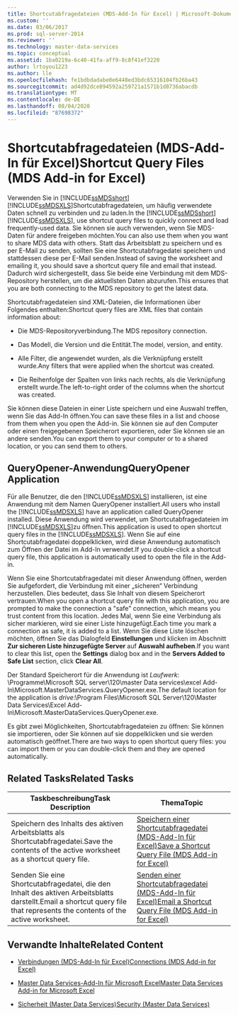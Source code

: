 ```yaml
---
title: Shortcutabfragedateien (MDS-Add-In für Excel) | Microsoft-Dokumentation
ms.custom: ''
ms.date: 03/06/2017
ms.prod: sql-server-2014
ms.reviewer: ''
ms.technology: master-data-services
ms.topic: conceptual
ms.assetid: 1ba0219a-6c40-41fa-aff9-8c8f41ef3220
author: lrtoyou1223
ms.author: lle
ms.openlocfilehash: fe1bdbdadabe0e6448ed3bdc65316104fb26ba43
ms.sourcegitcommit: ad4d92dce894592a259721a1571b1d8736abacdb
ms.translationtype: MT
ms.contentlocale: de-DE
ms.lasthandoff: 08/04/2020
ms.locfileid: "87698372"
---
```

# <a name="shortcut-query-files-mds-add-in-for-excel"></a><span data-ttu-id="5cf5e-102">Shortcutabfragedateien (MDS-Add-In für Excel)</span><span class="sxs-lookup"><span data-stu-id="5cf5e-102">Shortcut Query Files (MDS Add-in for Excel)</span></span>
  <span data-ttu-id="5cf5e-103">Verwenden Sie in [!INCLUDE[ssMDSshort](../../includes/ssmdsshort-md.md)][!INCLUDE[ssMDSXLS](../../includes/ssmdsxls-md.md)]Shortcutabfragedateien, um häufig verwendete Daten schnell zu verbinden und zu laden.</span><span class="sxs-lookup"><span data-stu-id="5cf5e-103">In the [!INCLUDE[ssMDSshort](../../includes/ssmdsshort-md.md)][!INCLUDE[ssMDSXLS](../../includes/ssmdsxls-md.md)], use shortcut query files to quickly connect and load frequently-used data.</span></span> <span data-ttu-id="5cf5e-104">Sie können sie auch verwenden, wenn Sie MDS-Daten für andere freigeben möchten.</span><span class="sxs-lookup"><span data-stu-id="5cf5e-104">You can also use them when you want to share MDS data with others.</span></span> <span data-ttu-id="5cf5e-105">Statt das Arbeitsblatt zu speichern und es per E-Mail zu senden, sollten Sie eine Shortcutabfragedatei speichern und stattdessen diese per E-Mail senden.</span><span class="sxs-lookup"><span data-stu-id="5cf5e-105">Instead of saving the worksheet and emailing it, you should save a shortcut query file and email that instead.</span></span> <span data-ttu-id="5cf5e-106">Dadurch wird sichergestellt, dass Sie beide eine Verbindung mit dem MDS-Repository herstellen, um die aktuellsten Daten abzurufen.</span><span class="sxs-lookup"><span data-stu-id="5cf5e-106">This ensures that you are both connecting to the MDS repository to get the latest data.</span></span>  
  
 <span data-ttu-id="5cf5e-107">Shortcutabfragedateien sind XML-Dateien, die Informationen über Folgendes enthalten:</span><span class="sxs-lookup"><span data-stu-id="5cf5e-107">Shortcut query files are XML files that contain information about:</span></span>  
  
-   <span data-ttu-id="5cf5e-108">Die MDS-Repositoryverbindung.</span><span class="sxs-lookup"><span data-stu-id="5cf5e-108">The MDS repository connection.</span></span>  
  
-   <span data-ttu-id="5cf5e-109">Das Modell, die Version und die Entität.</span><span class="sxs-lookup"><span data-stu-id="5cf5e-109">The model, version, and entity.</span></span>  
  
-   <span data-ttu-id="5cf5e-110">Alle Filter, die angewendet wurden, als die Verknüpfung erstellt wurde.</span><span class="sxs-lookup"><span data-stu-id="5cf5e-110">Any filters that were applied when the shortcut was created.</span></span>  
  
-   <span data-ttu-id="5cf5e-111">Die Reihenfolge der Spalten von links nach rechts, als die Verknüpfung erstellt wurde.</span><span class="sxs-lookup"><span data-stu-id="5cf5e-111">The left-to-right order of the columns when the shortcut was created.</span></span>  
  
 <span data-ttu-id="5cf5e-112">Sie können diese Dateien in einer Liste speichern und eine Auswahl treffen, wenn Sie das Add-In öffnen.</span><span class="sxs-lookup"><span data-stu-id="5cf5e-112">You can save these files in a list and choose from them when you open the Add-in.</span></span> <span data-ttu-id="5cf5e-113">Sie können sie auf den Computer oder einen freigegebenen Speicherort exportieren, oder Sie können sie an andere senden.</span><span class="sxs-lookup"><span data-stu-id="5cf5e-113">You can export them to your computer or to a shared location, or you can send them to others.</span></span>  
  
## <a name="queryopener-application"></a><span data-ttu-id="5cf5e-114">QueryOpener-Anwendung</span><span class="sxs-lookup"><span data-stu-id="5cf5e-114">QueryOpener Application</span></span>  
 <span data-ttu-id="5cf5e-115">Für alle Benutzer, die den [!INCLUDE[ssMDSXLS](../../includes/ssmdsxls-md.md)] installieren, ist eine Anwendung mit dem Namen QueryOpener installiert.</span><span class="sxs-lookup"><span data-stu-id="5cf5e-115">All users who install the [!INCLUDE[ssMDSXLS](../../includes/ssmdsxls-md.md)] have an application called QueryOpener installed.</span></span> <span data-ttu-id="5cf5e-116">Diese Anwendung wird verwendet, um Shortcutabfragedateien im [!INCLUDE[ssMDSXLS](../../includes/ssmdsxls-md.md)]zu öffnen.</span><span class="sxs-lookup"><span data-stu-id="5cf5e-116">This application is used to open shortcut query files in the [!INCLUDE[ssMDSXLS](../../includes/ssmdsxls-md.md)].</span></span> <span data-ttu-id="5cf5e-117">Wenn Sie auf eine Shortcutabfragedatei doppelklicken, wird diese Anwendung automatisch zum Öffnen der Datei im Add-In verwendet.</span><span class="sxs-lookup"><span data-stu-id="5cf5e-117">If you double-click a shortcut query file, this application is automatically used to open the file in the Add-in.</span></span>  
  
 <span data-ttu-id="5cf5e-118">Wenn Sie eine Shortcutabfragedatei mit dieser Anwendung öffnen, werden Sie aufgefordert, die Verbindung mit einer „sicheren“ Verbindung herzustellen. Dies bedeutet, dass Sie Inhalt von diesem Speicherort vertrauen.</span><span class="sxs-lookup"><span data-stu-id="5cf5e-118">When you open a shortcut query file with this application, you are prompted to make the connection a "safe" connection, which means you trust content from this location.</span></span> <span data-ttu-id="5cf5e-119">Jedes Mal, wenn Sie eine Verbindung als sicher markieren, wird sie einer Liste hinzugefügt.</span><span class="sxs-lookup"><span data-stu-id="5cf5e-119">Each time you mark a connection as safe, it is added to a list.</span></span> <span data-ttu-id="5cf5e-120">Wenn Sie diese Liste löschen möchten, öffnen Sie das Dialogfeld **Einstellungen** und klicken im Abschnitt **Zur sicheren Liste hinzugefügte Server** auf **Auswahl aufheben**.</span><span class="sxs-lookup"><span data-stu-id="5cf5e-120">If you want to clear this list, open the **Settings** dialog box and in the **Servers Added to Safe List** section, click **Clear All**.</span></span>  
  
 <span data-ttu-id="5cf5e-121">Der Standard Speicherort für die Anwendung ist *Laufwerk*: \Programme\Microsoft SQL server\120\master Data services\excel Add-In\Microsoft.MasterDataServices.QueryOpener.exe.</span><span class="sxs-lookup"><span data-stu-id="5cf5e-121">The default location for the application is *drive*:\Program Files\Microsoft SQL Server\120\Master Data Services\Excel Add-In\Microsoft.MasterDataServices.QueryOpener.exe.</span></span>  
  
 <span data-ttu-id="5cf5e-122">Es gibt zwei Möglichkeiten, Shortcutabfragedateien zu öffnen: Sie können sie importieren, oder Sie können auf sie doppelklicken und sie werden automatisch geöffnet.</span><span class="sxs-lookup"><span data-stu-id="5cf5e-122">There are two ways to open shortcut query files: you can import them or you can double-click them and they are opened automatically.</span></span>  
  
## <a name="related-tasks"></a><span data-ttu-id="5cf5e-123">Related Tasks</span><span class="sxs-lookup"><span data-stu-id="5cf5e-123">Related Tasks</span></span>  
  
|<span data-ttu-id="5cf5e-124">Taskbeschreibung</span><span class="sxs-lookup"><span data-stu-id="5cf5e-124">Task Description</span></span>|<span data-ttu-id="5cf5e-125">Thema</span><span class="sxs-lookup"><span data-stu-id="5cf5e-125">Topic</span></span>|  
|----------------------|-----------|  
|<span data-ttu-id="5cf5e-126">Speichern des Inhalts des aktiven Arbeitsblatts als Shortcutabfragedatei.</span><span class="sxs-lookup"><span data-stu-id="5cf5e-126">Save the contents of the active worksheet as a shortcut query file.</span></span>|[<span data-ttu-id="5cf5e-127">Speichern einer Shortcutabfragedatei &#40;MDS-Add-In für Excel&#41;</span><span class="sxs-lookup"><span data-stu-id="5cf5e-127">Save a Shortcut Query File &#40;MDS Add-in for Excel&#41;</span></span>](save-a-shortcut-query-file-mds-add-in-for-excel.md)|  
|<span data-ttu-id="5cf5e-128">Senden Sie eine Shortcutabfragedatei, die den Inhalt des aktiven Arbeitsblatts darstellt.</span><span class="sxs-lookup"><span data-stu-id="5cf5e-128">Email a shortcut query file that represents the contents of the active worksheet.</span></span>|[<span data-ttu-id="5cf5e-129">Senden einer Shortcutabfragedatei &#40;MDS-Add-In für Excel&#41;</span><span class="sxs-lookup"><span data-stu-id="5cf5e-129">Email a Shortcut Query File &#40;MDS Add-in for Excel&#41;</span></span>](email-a-shortcut-query-file-mds-add-in-for-excel.md)|  
  
## <a name="related-content"></a><span data-ttu-id="5cf5e-130">Verwandte Inhalte</span><span class="sxs-lookup"><span data-stu-id="5cf5e-130">Related Content</span></span>  
  
-   [<span data-ttu-id="5cf5e-131">Verbindungen &#40;MDS-Add-In für Excel&#41;</span><span class="sxs-lookup"><span data-stu-id="5cf5e-131">Connections &#40;MDS Add-in for Excel&#41;</span></span>](connections-mds-add-in-for-excel.md)  
  
-   [<span data-ttu-id="5cf5e-132">Master Data Services-Add-In für Microsoft Excel</span><span class="sxs-lookup"><span data-stu-id="5cf5e-132">Master Data Services Add-in for Microsoft Excel</span></span>](master-data-services-add-in-for-microsoft-excel.md)  
  
-   [<span data-ttu-id="5cf5e-133">Sicherheit &#40;Master Data Services&#41;</span><span class="sxs-lookup"><span data-stu-id="5cf5e-133">Security &#40;Master Data Services&#41;</span></span>](../security-master-data-services.md)  
  
  
